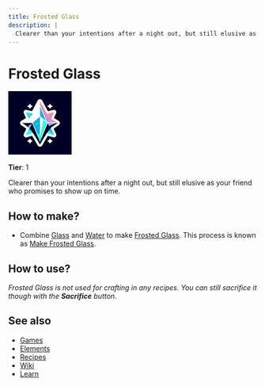 ```yaml
---
title: Frosted Glass
description: |
  Clearer than your intentions after a night out, but still elusive as your friend who promises to show up on time.
---
```

# Frosted Glass

![](../images/item.frostedglass.png)

**Tier**: 1

Clearer than your intentions after a night out, but still elusive as your friend who promises to show up on time.

## How to make?

* Combine [Glass](/wiki/elements/glass) and [Water](/wiki/elements/water) to make [Frosted Glass](/wiki/elements/frosted-glass). This process is known as [Make Frosted Glass](/wiki/recipes/make-frosted-glass).

## How to use?

_Frosted Glass is not used for crafting in any recipes. You can still sacrifice it though with the **Sacrifice** button._

## See also

* [Games](/wiki/games)
* [Elements](/wiki/elements)
* [Recipes](/wiki/recipes)
* [Wiki](/wiki/index)
* [Learn](/learn/index)